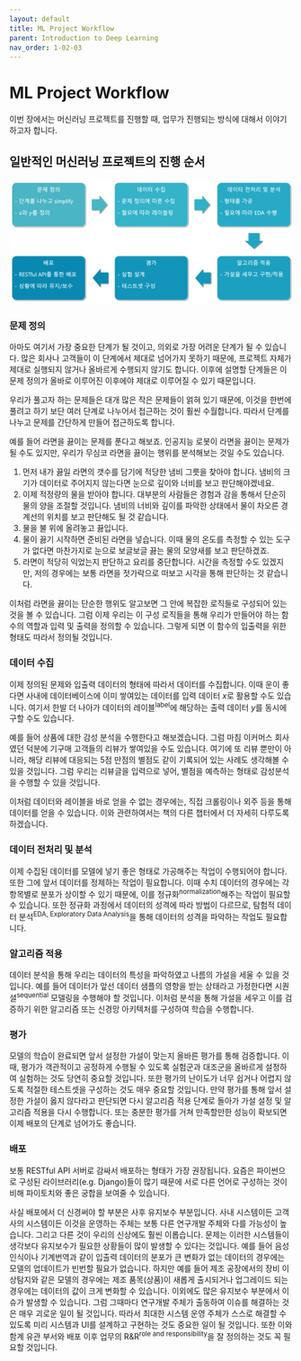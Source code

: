 ```yaml
---
layout: default
title: ML Project Workflow
parent: Introduction to Deep Learning
nav_order: 1-02-03
---
```


# ML Project Workflow

이번 장에서는 머신러닝 프로젝트를 진행할 때, 업무가 진행되는 방식에 대해서 이야기하고자 합니다.

<!-- 
## 우리의 목표

다시 한번 우리의 목표를 떠올려 보겠습니다.
아마 이 책 전반에 걸쳐서 계속해서 나올 이야기입니다.
우리는 세상에 실재하는 어떤 함수 $f^*$ 를 모사하고 싶습니다.
하지만 그 함수의 내부 동작 원리는 알 수 없기 때문에, 데이터를 통해 입력에 따라 원하는 출력이 나오도록 학습하고자 합니다.
 -->

## 일반적인 머신러닝 프로젝트의 진행 순서

![머신러닝 프로젝트 진행 순서 도식](../../assets/images/1-02/03-workflow.png)

### 문제 정의

아마도 여기서 가장 중요한 단계가 될 것이고, 의외로 가장 어려운 단계가 될 수 있습니다.
많은 회사나 고객들이 이 단계에서 제대로 넘어가지 못하기 때문에, 프로젝트 자체가 제대로 실행되지 않거나 올바르게 수행되지 않기도 합니다.
이후에 설명할 단계들은 이 문제 정의가 올바로 이루어진 이후에야 제대로 이루어질 수 있기 때문입니다.

우리가 풀고자 하는 문제들은 대개 많은 작은 문제들이 얽혀 있기 때문에, 이것을 한번에 풀려고 하기 보단 여러 단계로 나누어서 접근하는 것이 훨씬 수월합니다.
따라서 단계를 나누고 문제를 간단하게 만들어 접근하도록 합니다.

예를 들어 라면을 끓이는 문제를 푼다고 해보죠.
인공지능 로봇이 라면을 끓이는 문제가 될 수도 있지만, 우리가 무심코 라면을 끓이는 행위를 분석해보는 것일 수도 있습니다.

1. 먼저 내가 끓일 라면의 갯수를 담기에 적당한 냄비 그릇을 찾아야 합니다. 냄비의 크기가 데이터로 주어지지 않는다면 눈으로 깊이와 너비를 보고 판단해야겠네요.
2. 이제 적정량의 물을 받아야 합니다. 대부분의 사람들은 경험과 감을 통해서 단순히 물의 양을 조절할 것입니다. 냄비의 너비와 깊이를 파악한 상태에서 물이 차오른 경계선의 위치를 보고 판단해도 될 것 같습니다.
3. 물을 불 위에 올려놓고 끓입니다.
4. 물이 끓기 시작하면 준비된 라면을 넣습니다. 이때 물의 온도를 측정할 수 있는 도구가 없다면 마찬가지로 눈으로 보글보글 끓는 물의 모양새를 보고 판단하겠죠.
5. 라면이 적당히 익었는지 판단하고 요리를 중단합니다. 시간을 측정할 수도 있겠지만, 저의 경우에는 보통 라면을 젓가락으로 떠보고 시각을 통해 판단하는 것 같습니다.

이처럼 라면을 끓이는 단순한 행위도 알고보면 그 안에 복잡한 로직들로 구성되어 있는 것을 볼 수 있습니다.
그럼 이제 우리는 이 구성 로직들을 통해 우리가 만들어야 하는 함수의 역할과 입력 및 출력을 정의할 수 있습니다.
그렇게 되면 이 함수의 입출력을 위한 형태도 따라서 정의될 것입니다.

### 데이터 수집

이제 정의된 문제와 입출력 데이터의 형태에 따라서 데이터를 수집합니다.
이때 운이 좋다면 사내에 데이터베이스에 이미 쌓여있는 데이터를 입력 데이터 $x$로 활용할 수도 있습니다.
여기서 한발 더 나아가 데이터의 레이블<sup>label</sup>에 해당하는 출력 데이터 $y$를 동시에 구할 수도 있습니다.

예를 들어 상품에 대한 감성 분석을 수행한다고 해보겠습니다.
그럼 마침 이커머스 회사였던 덕분에 기구매 고객들의 리뷰가 쌓여있을 수도 있습니다.
여기에 또 리뷰 뿐만이 아니라, 해당 리뷰에 대응되는 5점 만점의 별점도 같이 기록되어 있는 사례도 생각해볼 수 있을 것입니다.
그럼 우리는 리뷰글을 입력으로 넣어, 별점을 예측하는 형태로 감성분석을 수행할 수 있을 것입니다.

이처럼 데이터와 레이블을 바로 얻을 수 없는 경우에는, 직접 크롤링이나 외주 등을 통해 데이터를 얻을 수 있습니다.
이와 관련하여서는 책의 다른 챕터에서 더 자세히 다루도록 하겠습니다.

### 데이터 전처리 및 분석

이제 수집된 데이터를 모델에 넣기 좋은 형태로 가공해주는 작업이 수행되어야 합니다.
또한 그에 앞서 데이터를 정제하는 작업이 필요합니다.
이때 수치 데이터의 경우에는 각 항목별로 분포가 상이할 수 있기 때문에, 이를 정규화<sup>normalization</sup>해주는 작업이 필요할 수 있습니다.
또한 정규화 과정에서 데이터의 성격에 따라 방법이 다르므로, 탐험적 데이터 분석<sup>EDA, Exploratory Data Analysis</sup>을 통해 데이터의 성격을 파악하는 작업도 필요합니다.

### 알고리즘 적용

데이터 분석을 통해 우리는 데이터의 특성을 파악하였고 나름의 가설을 세울 수 있을 것입니다.
예를 들어 데이터가 앞선 데이터 샘플의 영향을 받는 상태라고 가정한다면 시퀀셜<sup>sequential</sup> 모델링을 수행해야 할 것입니다.
이처럼 분석을 통해 가설을 세우고 이를 검증하기 위한 알고리즘 또는 신경망 아키텍처를 구성하여 학습을 수행합니다.

### 평가

모델의 학습이 완료되면 앞서 설정한 가설이 맞는지 올바른 평가를 통해 검증합니다.
이때, 평가가 객관적이고 공정하게 수행될 수 있도록 실험군과 대조군을 올바르게 설정하여 실험하는 것도 당연히 중요할 것입니다.
또한 평가의 난이도가 너무 쉽거나 어렵지 않도록 적절한 테스트셋을 구성하는 것도 매우 중요할 것입니다.
만약 평가를 통해 앞서 설정한 가설이 옳지 않다라고 판단되면 다시 알고리즘 적용 단계로 돌아가 가설 설정 및 알고리즘 적용을 다시 수행합니다.
또는 충분한 평가를 거쳐 만족할만한 성능이 확보되면 이제 배포의 단계로 넘어가도 좋습니다.

### 배포

보통 RESTful API 서버로 감싸서 배포하는 형태가 가장 권장됩니다.
요즘은 파이썬으로 구성된 라이브러리(e.g. Django)들이 많기 때문에 서로 다른 언어로 구성하는 것이 비해 파이토치와 좋은 궁합을 보여줄 수 있습니다.

사실 배포에서 더 신경써야 할 부분은 사후 유지보수 부분입니다.
사내 시스템이든 고객사의 시스템이든 이것을 운영하는 주체는 보통 다른 연구개발 주체와 다를 가능성이 높습니다.
그리고 다른 것이 우리의 신상에도 훨씬 이롭습니다.
문제는 이러한 시스템들이 생각보다 유지보수가 필요한 상황들이 많이 발생할 수 있다는 것입니다.
예를 들어 음성인식이나 기계번역과 같이 입출력 데이터의 분포가 큰 변화가 없는 데이터의 경우에는 모델의 업데이트가 빈번할 필요가 없습니다.
하지만 예를 들어 제조 공장에서의 장비 이상탐지와 같은 모델의 경우에는 제조 품목(상품)이 새롭게 출시되거나 업그레이드 되는 경우에는 데이터의 값이 크게 변화할 수 있습니다.
이외에도 많은 유지보수 부분에서 이슈가 발생할 수 있습니다.
그럼 그때마다 연구개발 주체가 출동하여 이슈를 해결하는 것은 매우 괴로운 일이 될 것입니다.
따라서 최대한 시스템 운영 주체가 스스로 해결할 수 있도록 미리 시스템과 UI를 설계하고 구현하는 것도 중요한 일이 될 것입니다.
또한 이와 함계 유관 부서와 배포 이후 업무의 R&R<sup>role and responsibility</sup>을 잘 정의하는 것도 꼭 필요할 것입니다.
